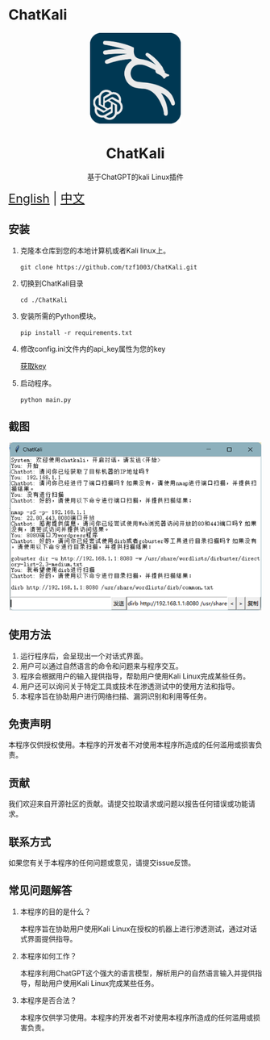 # ChatKali

<p align="center">
  <img width="180" src="./logo.png" alt="Chat-Kali">
  <h1 align="center">ChatKali</h1>
  <p align="center">基于ChatGPT的kali Linux插件</p>
</p>

<div style="font-size: 1.5rem;">
  <a href="./README.md">English</a> |
  <a href="./README_CN.md">中文</a> 
</div>

## 安装

1. 克隆本仓库到您的本地计算机或者Kali linux上。

   `git clone https://github.com/tzf1003/ChatKali.git`

2. 切换到ChatKali目录

   `cd ./ChatKali` 

3. 安装所需的Python模块。

   `pip install -r requirements.txt`

4. 修改config.ini文件内的api_key属性为您的key

   [获取key](https://platform.openai.com/account/api-keys)

5. 启动程序。

   `python main.py`

## 截图

<p align="center">
  <img width="500" src="./Screenshots.png" alt="Screenshots">
</p>

## 使用方法

1. 运行程序后，会呈现出一个对话式界面。
2. 用户可以通过自然语言的命令和问题来与程序交互。
3. 程序会根据用户的输入提供指导，帮助用户使用Kali Linux完成某些任务。
4. 用户还可以询问关于特定工具或技术在渗透测试中的使用方法和指导。
5. 本程序旨在协助用户进行网络扫描、漏洞识别和利用等任务。

## 免责声明

本程序仅供授权使用。本程序的开发者不对使用本程序所造成的任何滥用或损害负责。

## 贡献

我们欢迎来自开源社区的贡献。请提交拉取请求或问题以报告任何错误或功能请求。

## 联系方式

如果您有关于本程序的任何问题或意见，请提交issue反馈。

## 常见问题解答

1. 本程序的目的是什么？ 

   本程序旨在协助用户使用Kali Linux在授权的机器上进行渗透测试，通过对话式界面提供指导。

2. 本程序如何工作？ 

   本程序利用ChatGPT这个强大的语言模型，解析用户的自然语言输入并提供指导，帮助用户使用Kali Linux完成某些任务。

3. 本程序是否合法？ 

   本程序仅供学习使用。本程序的开发者不对使用本程序所造成的任何滥用或损害负责。